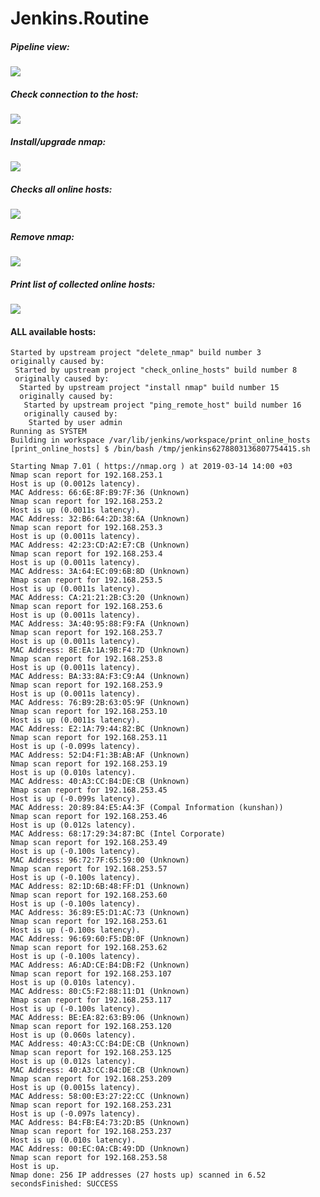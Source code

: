 # Jenkins.Routine
##### Pipeline view:
![](https://github.com/hutemai/sa.it-academy.by/blob/m-sa2-06-19/rshved/hm_09/pics/pipeline_view.png?raw=true)
##### Check connection to the host:
![](https://github.com/hutemai/sa.it-academy.by/blob/m-sa2-06-19/rshved/hm_09/pics/job_1.png?raw=true)
##### Install/upgrade nmap:
![](https://github.com/hutemai/sa.it-academy.by/blob/m-sa2-06-19/rshved/hm_09/pics/job_2.png?raw=true)
##### Checks all online hosts:
![](https://github.com/hutemai/sa.it-academy.by/blob/m-sa2-06-19/rshved/hm_09/pics/job_3.png?raw=true)
##### Remove nmap:
![](https://github.com/hutemai/sa.it-academy.by/blob/m-sa2-06-19/rshved/hm_09/pics/job_4.png?raw=true)
##### Print list of collected online hosts:
![](https://github.com/hutemai/sa.it-academy.by/blob/m-sa2-06-19/rshved/hm_09/pics/job_5.png?raw=true)
#### ALL available hosts:
```
Started by upstream project "delete_nmap" build number 3
originally caused by:
 Started by upstream project "check_online_hosts" build number 8
 originally caused by:
  Started by upstream project "install nmap" build number 15
  originally caused by:
   Started by upstream project "ping_remote_host" build number 16
   originally caused by:
    Started by user admin
Running as SYSTEM
Building in workspace /var/lib/jenkins/workspace/print_online_hosts
[print_online_hosts] $ /bin/bash /tmp/jenkins6278803136807754415.sh

Starting Nmap 7.01 ( https://nmap.org ) at 2019-03-14 14:00 +03
Nmap scan report for 192.168.253.1
Host is up (0.0012s latency).
MAC Address: 66:6E:8F:B9:7F:36 (Unknown)
Nmap scan report for 192.168.253.2
Host is up (0.0011s latency).
MAC Address: 32:B6:64:2D:38:6A (Unknown)
Nmap scan report for 192.168.253.3
Host is up (0.0011s latency).
MAC Address: 42:23:CD:A2:E7:CB (Unknown)
Nmap scan report for 192.168.253.4
Host is up (0.0011s latency).
MAC Address: 3A:64:EC:09:6B:8D (Unknown)
Nmap scan report for 192.168.253.5
Host is up (0.0011s latency).
MAC Address: CA:21:21:2B:C3:20 (Unknown)
Nmap scan report for 192.168.253.6
Host is up (0.0011s latency).
MAC Address: 3A:40:95:88:F9:FA (Unknown)
Nmap scan report for 192.168.253.7
Host is up (0.0011s latency).
MAC Address: 8E:EA:1A:9B:F4:7D (Unknown)
Nmap scan report for 192.168.253.8
Host is up (0.0011s latency).
MAC Address: BA:33:8A:F3:C9:A4 (Unknown)
Nmap scan report for 192.168.253.9
Host is up (0.0011s latency).
MAC Address: 76:B9:2B:63:05:9F (Unknown)
Nmap scan report for 192.168.253.10
Host is up (0.0011s latency).
MAC Address: E2:1A:79:44:82:BC (Unknown)
Nmap scan report for 192.168.253.11
Host is up (-0.099s latency).
MAC Address: 52:D4:F1:3B:AB:AF (Unknown)
Nmap scan report for 192.168.253.19
Host is up (0.010s latency).
MAC Address: 40:A3:CC:B4:DE:CB (Unknown)
Nmap scan report for 192.168.253.45
Host is up (-0.099s latency).
MAC Address: 20:89:84:E5:A4:3F (Compal Information (kunshan))
Nmap scan report for 192.168.253.46
Host is up (0.012s latency).
MAC Address: 68:17:29:34:87:BC (Intel Corporate)
Nmap scan report for 192.168.253.49
Host is up (-0.100s latency).
MAC Address: 96:72:7F:65:59:00 (Unknown)
Nmap scan report for 192.168.253.57
Host is up (-0.100s latency).
MAC Address: 82:1D:6B:48:FF:D1 (Unknown)
Nmap scan report for 192.168.253.60
Host is up (-0.100s latency).
MAC Address: 36:89:E5:D1:AC:73 (Unknown)
Nmap scan report for 192.168.253.61
Host is up (-0.100s latency).
MAC Address: 96:69:60:F5:DB:0F (Unknown)
Nmap scan report for 192.168.253.62
Host is up (-0.100s latency).
MAC Address: A6:AD:CE:B4:DB:F2 (Unknown)
Nmap scan report for 192.168.253.107
Host is up (0.010s latency).
MAC Address: 80:C5:F2:88:11:D1 (Unknown)
Nmap scan report for 192.168.253.117
Host is up (-0.100s latency).
MAC Address: BE:EA:82:63:B9:06 (Unknown)
Nmap scan report for 192.168.253.120
Host is up (0.060s latency).
MAC Address: 40:A3:CC:B4:DE:CB (Unknown)
Nmap scan report for 192.168.253.125
Host is up (0.012s latency).
MAC Address: 40:A3:CC:B4:DE:CB (Unknown)
Nmap scan report for 192.168.253.209
Host is up (0.0015s latency).
MAC Address: 58:00:E3:27:22:CC (Unknown)
Nmap scan report for 192.168.253.231
Host is up (-0.097s latency).
MAC Address: B4:FB:E4:73:2D:B5 (Unknown)
Nmap scan report for 192.168.253.237
Host is up (0.010s latency).
MAC Address: 00:EC:0A:CB:49:DD (Unknown)
Nmap scan report for 192.168.253.58
Host is up.
Nmap done: 256 IP addresses (27 hosts up) scanned in 6.52 secondsFinished: SUCCESS
```
